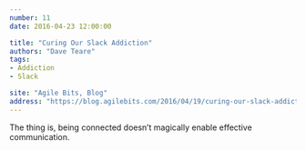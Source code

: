 ```yaml
---
number: 11
date: 2016-04-23 12:00:00

title: "Curing Our Slack Addiction"
authors: "Dave Teare"
tags:
- Addiction
- Slack

site: "Agile Bits, Blog"
address: "https://blog.agilebits.com/2016/04/19/curing-our-slack-addiction/"
---
```


The thing is, being connected doesn’t magically enable effective communication.
